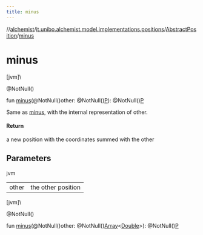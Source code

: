 ```yaml
---
title: minus
---
```

//[alchemist](../../../index.html)/[it.unibo.alchemist.model.implementations.positions](../index.html)/[AbstractPosition](index.html)/[minus](minus.html)



# minus



[jvm]\




@NotNull()



fun [minus](minus.html)(@NotNull()other: @NotNull()[P](index.html)): @NotNull()[P](index.html)



Same as [minus](minus.html), with the internal representation of other.



#### Return



a new position with the coordinates summed with the other



## Parameters


jvm

| | |
|---|---|
| other | the other position |





[jvm]\




@NotNull()



fun [minus](minus.html)(@NotNull()other: @NotNull()[Array](https://kotlinlang.org/api/latest/jvm/stdlib/kotlin/-array/index.html)<[Double](https://kotlinlang.org/api/latest/jvm/stdlib/kotlin/-double/index.html)>): @NotNull()[P](index.html)




